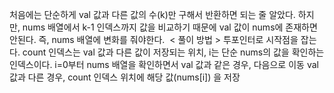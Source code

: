 처음에는 단순하게 val 값과 다른 값의 수(k)만 구해서 반환하면 되는 줄 알았다.
하지만, nums 배열에서 k-1 인덱스까지 값을 비교하기 때문에 val 값이 nums에 존재하면 안된다. 즉,  nums 배열에 변화를 줘야한다.
​
< 풀이 방법 >
투포인터로 시작점을 잡는다. count 인덱스는 val 값과 다른 값이 저장되는 위치, i는 단순 nums의 값을 확인하는 인덱스이다.
i=0부터 nums 배열을 확인하면서 val 값과 같은 경우, 다음으로 이동
val 값과 다른 경우, count 인덱스 위치에 해당 값(nums[i]) 을 저장